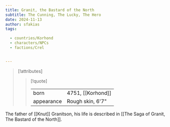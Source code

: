 ```yaml
---
title: Granit, the Bastard of the North
subtitle: The Cunning, The Lucky, The Hero
date: 2024-11-13
author: sfakias
tags:

  - countries/Korhond
  - characters/NPCs
  - factions/Crel


---
```

> [!attributes]
> 
> > [!quote]
> >
> > | | |
> > | --- | --- |
> > | born | 4751, [[Korhond]] |
> > | appearance | Rough skin, 6'7" |

The father of [[Knut]] Granitson, his life is described in [[The Saga of Granit, The Bastard of the North]].
